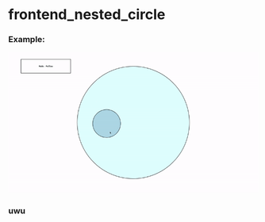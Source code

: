 # frontend_nested_circle
### Example:
![](https://github.com/cclarice/frontend_nested_circle/blob/main/gif/example.gif)

### uwu
